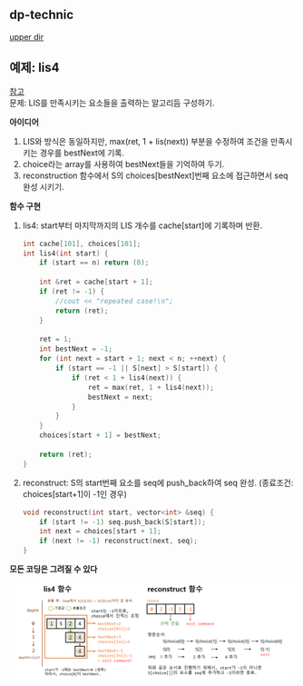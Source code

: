 ## dp-technic
[upper dir](../)

## 예제: lis4  
[참고](../dynamic_programming/LIS)  
문제: LIS를 만족시키는 요소들을 출력하는 알고리듬 구성하기.  

**아이디어**  
1. LIS와 방식은 동일하지만, max(ret, 1 + lis(next)) 부분을 수정하여 조건을 만족시키는 경우를 bestNext에 기록.  
2. choice라는 array를 사용하여 bestNext들을 기억하여 두기.
3. reconstruction 함수에서 S의 choices[bestNext]번째 요소에 접근하면서 seq 완성 시키기.

**함수 구현**

1. lis4: start부터 마지막까지의 LIS 개수를 cache[start]에 기록하며 반환. 
	```cpp
	int cache[101], choices[101];
	int lis4(int start) {
		if (start == n) return (0);	

		int &ret = cache[start + 1];
		if (ret != -1) {
			//cout << "repeated case!\n";
			return (ret);
		}

		ret = 1;
		int bestNext = -1;
		for (int next = start + 1; next < n; ++next) {
			if (start == -1 || S[next] > S[start]) {
				if (ret < 1 + lis4(next)) {
					ret = max(ret, 1 + lis4(next));
					bestNext = next;
				}
			}
		}
		choices[start + 1] = bestNext;
		
		return (ret);
	}
	```

2. reconstruct: S의 start번째 요소를 seq에 push_back하여 seq 완성. (종료조건: choices[start+1]이 -1인 경우)
	```cpp
	void reconstruct(int start, vector<int> &seq) {
		if (start != -1) seq.push_back(S[start]);
		int next = choices[start + 1];
		if (next != -1) reconstruct(next, seq);
	}
	```
	
**모든 코딩은 그려질 수 있다**  
<p align="center">
    <img src="./Algorithm.png" alt="Algorithm">
</p>
